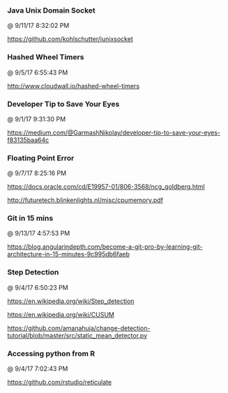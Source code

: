 ﻿

### Java Unix Domain Socket
@ 9/11/17 8:32:02 PM

https://github.com/kohlschutter/junixsocket




### Hashed Wheel Timers
@ 9/5/17 6:55:43 PM

http://www.cloudwall.io/hashed-wheel-timers




### Developer Tip to Save Your Eyes
@ 9/1/17 9:31:30 PM

https://medium.com/@GarmashNikolay/developer-tip-to-save-your-eyes-f83135baa64c



### Floating Point Error
@ 9/7/17 8:25:16 PM

https://docs.oracle.com/cd/E19957-01/806-3568/ncg_goldberg.html

http://futuretech.blinkenlights.nl/misc/cpumemory.pdf




### Git in 15 mins
@ 9/13/17 4:57:53 PM

https://blog.angularindepth.com/become-a-git-pro-by-learning-git-architecture-in-15-minutes-9c995db6faeb




### Step Detection
@ 9/4/17 6:50:23 PM

https://en.wikipedia.org/wiki/Step_detection

https://en.wikipedia.org/wiki/CUSUM

https://github.com/amanahuja/change-detection-tutorial/blob/master/src/static_mean_detector.py



### Accessing python from R
@ 9/4/17 7:02:43 PM

https://github.com/rstudio/reticulate


